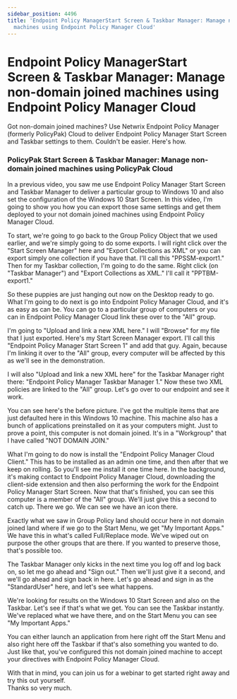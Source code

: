 ```yaml
---
sidebar_position: 4496
title: 'Endpoint Policy ManagerStart Screen & Taskbar Manager: Manage non-domain joined
  machines using Endpoint Policy Manager Cloud'
---
```


# Endpoint Policy ManagerStart Screen & Taskbar Manager: Manage non-domain joined machines using Endpoint Policy Manager Cloud

Got non-domain joined machines? Use Netwrix Endpoint Policy Manager (formerly PolicyPak) Cloud to deliver Endpoint Policy Manager Start Screen and Taskbar settings to them. Couldn't be easier. Here's how.

### PolicyPak Start Screen & Taskbar Manager: Manage non-domain joined machines using PolicyPak Cloud

In a previous video, you saw me use Endpoint Policy Manager Start Screen and Taskbar Manager to deliver a particular group to Windows 10 and also set the configuration of the Windows 10 Start Screen. In this video, I'm going to show you how you can export those same settings and get them deployed to your not domain joined machines using Endpoint Policy Manager Cloud.

To start, we're going to go back to the Group Policy Object that we used earlier, and we're simply going to do some exports. I will right click over the "Start Screen Manager" here and "Export Collections as XML" or you can export simply one collection if you have that. I'll call this "PPSSM-export1." Then for my Taskbar collection, I'm going to do the same. Right click (on "Taskbar Manager") and "Export Collections as XML." I'll call it "PPTBM-export1."

So these puppies are just hanging out now on the Desktop ready to go. What I'm going to do next is go into Endpoint Policy Manager Cloud, and it's as easy as can be. You can go to a particular group of computers or you can in Endpoint Policy Manager Cloud link these over to the "All" group.

I'm going to "Upload and link a new XML here." I will "Browse" for my file that I just exported. Here's my Start Screen Manager export. I'll call this "Endpoint Policy Manager Start Screen 1" and add that guy. Again, because I'm linking it over to the "All" group, every computer will be affected by this as we'll see in the demonstration.

I will also "Upload and link a new XML here" for the Taskbar Manager right there: "Endpoint Policy Manager Taskbar Manager 1." Now these two XML policies are linked to the "All" group. Let's go over to our endpoint and see it work.

You can see here's the before picture. I've got the multiple items that are just defaulted here in this Windows 10 machine. This machine also has a bunch of applications preinstalled on it as your computers might. Just to prove a point, this computer is not domain joined. It's in a "Workgroup" that I have called "NOT DOMAIN JOIN."

What I'm going to do now is install the "Endpoint Policy Manager Cloud Client." This has to be installed as an admin one time, and then after that we keep on rolling. So you'll see me install it one time here. In the background, it's making contact to Endpoint Policy Manager Cloud, downloading the client-side extension and then also performing the work for the Endpoint Policy Manager Start Screen. Now that that's finished, you can see this computer is a member of the "All" group. We'll just give this a second to catch up. There we go. We can see we have an icon there.

Exactly what we saw in Group Policy land should occur here in not domain joined land where if we go to the Start Menu, we get "My Important Apps." We have this in what's called Full/Replace mode. We've wiped out on purpose the other groups that are there. If you wanted to preserve those, that's possible too.

The Taskbar Manager only kicks in the next time you log off and log back on, so let me go ahead and "Sign out." Then we'll just give it a second, and we'll go ahead and sign back in here. Let's go ahead and sign in as the "StandardUser" here, and let's see what happens.

We're looking for results on the Windows 10 Start Screen and also on the Taskbar. Let's see if that's what we get. You can see the Taskbar instantly. We've replaced what we have there, and on the Start Menu you can see "My Important Apps."

You can either launch an application from here right off the Start Menu and also right here off the Taskbar if that's also something you wanted to do. Just like that, you've configured this not domain joined machine to accept your directives with Endpoint Policy Manager Cloud.

With that in mind, you can join us for a webinar to get started right away and try this out yourself.  
Thanks so very much.